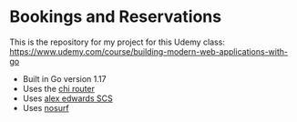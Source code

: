 # Bookings and Reservations

This is the repository for my project for this Udemy class: 
https://www.udemy.com/course/building-modern-web-applications-with-go

- Built in Go version 1.17
- Uses the [chi router](github.com/go-chi/chi/v5)
- Uses [alex edwards SCS](github.com/alexedwards/scs/v2)
- Uses [nosurf](github.com/justinas/nosurf)
